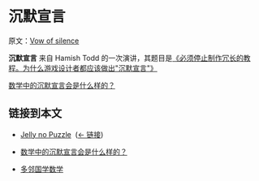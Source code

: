 # 沉默宣言

原文：[Vow of silence](https://wiki.issarice.com/wiki/Vow_of_silence)

**沉默宣言** 来自 Hamish Todd 的一次演讲，其题目是[《必须停止制作冗长的教程。为什么游戏设计者都应该做出"沉默宣言"》](https://www.youtube.com/watch?v=xrDZ--AuiL8)

[数学中的沉默宣言会是什么样的？](https://wiki.issarice.com/wiki/What_would_a_vow_of_silence_look_like_for_math%3F)

## 链接到本文

* [Jelly no Puzzle](https://wiki.issarice.com/wiki/Jelly_no_Puzzle) ‎ ([← 链接](https://wiki.issarice.com/index.php?title=Special:WhatLinksHere&target=Jelly+no+Puzzle))

* [数学中的沉默宣言会是什么样的？](https://wiki.issarice.com/wiki/What_would_a_vow_of_silence_look_like_for_math%3F)

* [多邻国学数学](https://wiki.issarice.com/wiki/Duolingo_for_math)